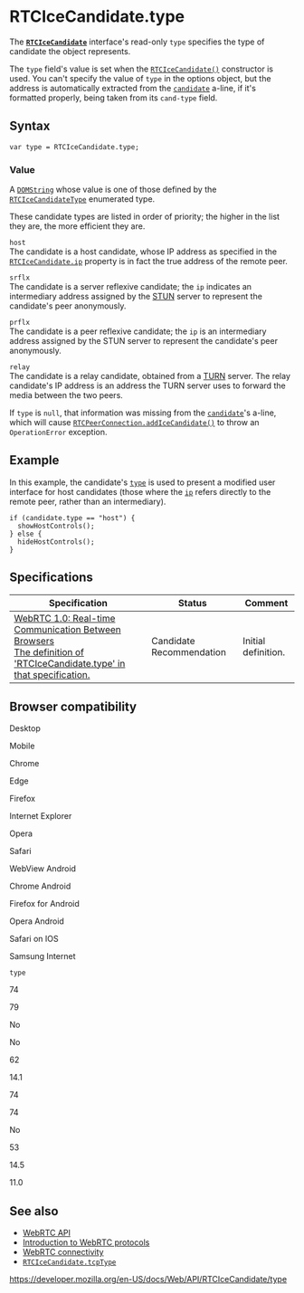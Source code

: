 RTCIceCandidate.type
====================

The **[`RTCIceCandidate`](../rtcicecandidate)** interface's read-only `type` specifies the type of candidate the object represents.

The `type` field's value is set when the [`RTCIceCandidate()`](rtcicecandidate) constructor is used. You can't specify the value of `type` in the options object, but the address is automatically extracted from the [`candidate`](../rtcicecandidateinit/candidate) a-line, if it's formatted properly, being taken from its `cand-type` field.

Syntax
------

    var type = RTCIceCandidate.type;

### Value

A [`DOMString`](../domstring) whose value is one of those defined by the [`RTCIceCandidateType`](../rtcicecandidatetype) enumerated type.

These candidate types are listed in order of priority; the higher in the list they are, the more efficient they are.

`host`  
The candidate is a host candidate, whose IP address as specified in the [`RTCIceCandidate.ip`](address) property is in fact the true address of the remote peer.

`srflx`  
The candidate is a server reflexive candidate; the `ip` indicates an intermediary address assigned by the [STUN](https://developer.mozilla.org/en-US/docs/Glossary/STUN) server to represent the candidate's peer anonymously.

`prflx`  
The candidate is a peer reflexive candidate; the `ip` is an intermediary address assigned by the STUN server to represent the candidate's peer anonymously.

`relay`  
The candidate is a relay candidate, obtained from a [TURN](https://developer.mozilla.org/en-US/docs/Glossary/TURN) server. The relay candidate's IP address is an address the TURN server uses to forward the media between the two peers.

If `type` is `null`, that information was missing from the [`candidate`](candidate)'s a-line, which will cause [`RTCPeerConnection.addIceCandidate()`](../rtcpeerconnection/addicecandidate) to throw an `OperationError` exception.

Example
-------

In this example, the candidate's [`type`](type) is used to present a modified user interface for host candidates (those where the [`ip`](address) refers directly to the remote peer, rather than an intermediary).

    if (candidate.type == "host") {
      showHostControls();
    } else {
      hideHostControls();
    }

Specifications
--------------

<table><thead><tr class="header"><th>Specification</th><th>Status</th><th>Comment</th></tr></thead><tbody><tr class="odd"><td><a href="https://w3c.github.io/webrtc-pc/#dom-rtcicecandidate-type">WebRTC 1.0: Real-time Communication Between Browsers<br />
<span class="small">The definition of 'RTCIceCandidate.type' in that specification.</span></a></td><td><span class="spec-cr">Candidate Recommendation</span></td><td>Initial definition.</td></tr></tbody></table>

Browser compatibility
---------------------

Desktop

Mobile

Chrome

Edge

Firefox

Internet Explorer

Opera

Safari

WebView Android

Chrome Android

Firefox for Android

Opera Android

Safari on IOS

Samsung Internet

`type`

74

79

No

No

62

14.1

74

74

No

53

14.5

11.0

See also
--------

-   [WebRTC API](../webrtc_api)
-   [Introduction to WebRTC protocols](../webrtc_api/protocols)
-   [WebRTC connectivity](../webrtc_api/connectivity)
-   [`RTCIceCandidate.tcpType`](tcptype)

<a href="https://developer.mozilla.org/en-US/docs/Web/API/RTCIceCandidate/type" class="_attribution-link">https://developer.mozilla.org/en-US/docs/Web/API/RTCIceCandidate/type</a>
